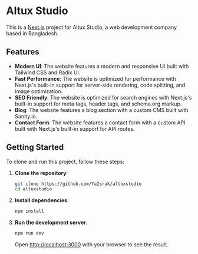 # Altux Studio

This is a [Next.js](https://nextjs.org) project for Altux Studio, a web development company based in Bangladesh.

## Features

- **Modern UI**: The website features a modern and responsive UI built with Tailwind CSS and Radix UI.
- **Fast Performance**: The website is optimized for performance with Next.js's built-in support for server-side rendering, code splitting, and image optimization.
- **SEO Friendly**: The website is optimized for search engines with Next.js's built-in support for meta tags, header tags, and schema.org markup.
- **Blog**: The website features a blog section with a custom CMS built with Sanity.io.
- **Contact Form**: The website features a contact form with a custom API built with Next.js's built-in support for API routes.

## Getting Started

To clone and run this project, follow these steps:

1. **Clone the repository**:

   ```bash
   git clone https://github.com/YaIsrak/altuxstudio
   cd altuxstudio
   ```

2. **Install dependencies**:

   ```bash
   npm install
   ```

3. **Run the development server**:

   ```bash
   npm run dev
   ```

   Open [http://localhost:3000](http://localhost:3000) with your browser to see the result.
